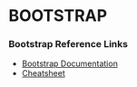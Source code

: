 # BOOTSTRAP

### Bootstrap Reference Links
* [Bootstrap Documentation](https://getbootstrap.com/)
* [Cheatsheet](https://getbootstrap.com/docs/5.0/examples/cheatsheet/)